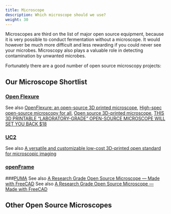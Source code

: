 ```yaml
---
title: Microscope
description: Which microscope should we use?
weight: 30
---
```


Microscopes are third on the list of major open source equipment, because it is very possible to conduct fermentation without a microscope.  It would however be much more difficult and less rewarding if you could never see your microbes.  Microscopy also plays a valuable role in detecting contamination by unwanted microbes.

Fortunately there are a good number of open source microscopy projects:

## Our Microscope Shortlist

### [Open Flexure](https://openflexure.org/projects/microscope/)
See also [OpenFlexure: an open-source 3D printed microscope](https://focalplane.biologists.com/2021/10/19/openflexure-an-open-source-3d-printed-microscope/), [High-spec open-source microscopy for all](https://physicsworld.com/a/high-spec-open-source-microscopy-for-all/), [Open source 3D-printed microscope](https://www.engbio.cam.ac.uk/synbiofund/3D_printed_microscope), [THIS 3D PRINTABLE “LABORATORY-GRADE” OPEN-SOURCE MICROSCOPE WILL SET YOU BACK $18](https://3dprintingindustry.com/news/this-3d-printable-laboratory-grade-open-source-microscope-will-set-you-back-18-171749/)

### [UC2](https://github.com/openUC2/UC2-GIT)
See also [A versatile and customizable low-cost 3D-printed open standard for microscopic imaging](https://www.nature.com/articles/s41467-020-19447-9)

### [openFrame](https://www.cairn-research.co.uk/product/openframe-microscope/)

###[PUMA](https://blog.freecad.org/2023/02/13/a-research-grade-open-source-microscope-made-with-freecad/)
See also [A Research Grade Open Source Microscope — Made with FreeCAD](https://blog.freecad.org/2023/02/13/a-research-grade-open-source-microscope-made-with-freecad/)
See also [A Research Grade Open Source Microscope — Made with FreeCAD](https://blog.freecad.org/2023/02/13/a-research-grade-open-source-microscope-made-with-freecad/)

## Other Open Source Microscopes

<br>
